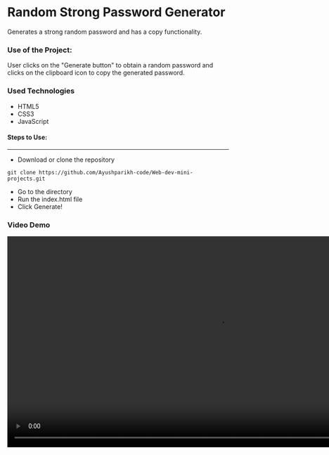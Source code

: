 <h1>Random Strong Password Generator</h1>

<p>Generates a strong random password and has a copy functionality.</p>

### Use of the Project:

<p>User clicks on the "Generate button" to obtain a random password and clicks on the clipboard icon to copy the generated password.</p>

<h3>Used Technologies</h3>
<ul>
  <li>HTML5</li>
  <li>CSS3</li>
  <li>JavaScript</li>
</ul>

#### Steps to Use:

---

- Download or clone the repository

```
git clone https://github.com/Ayushparikh-code/Web-dev-mini-projects.git
```

- Go to the directory
- Run the index.html file
- Click Generate!

<h3> Video Demo </h3>

<video controls width="960" alt=""> 
<source src="">
</video>

<br>

